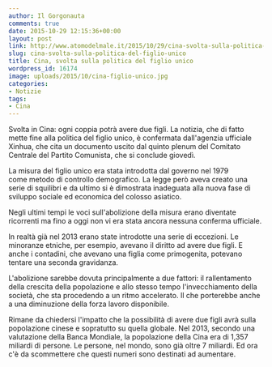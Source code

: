 ```yaml
---
author: Il Gorgonauta
comments: true
date: 2015-10-29 12:15:36+00:00
layout: post
link: http://www.atomodelmale.it/2015/10/29/cina-svolta-sulla-politica-del-figlio-unico/
slug: cina-svolta-sulla-politica-del-figlio-unico
title: Cina, svolta sulla politica del figlio unico
wordpress_id: 16174
image: uploads/2015/10/cina-figlio-unico.jpg
categories:
- Notizie
tags:
- Cina
---
```



Svolta in Cina: ogni coppia potrà avere due figli. La notizia, che di fatto mette fine alla politica del figlio unico, è confermata dall'agenzia ufficiale Xinhua, che cita un documento uscito dal quinto plenum del Comitato Centrale del Partito Comunista, che si conclude giovedì.

La misura del figlio unico era stata introdotta dal governo nel 1979 come metodo di controllo demografico. La legge però aveva creato una serie di squilibri e da ultimo si è dimostrata inadeguata alla nuova fase di sviluppo sociale ed economica del colosso asiatico.

Negli ultimi tempi le voci sull'abolizione della misura erano diventate ricorrenti ma fino a oggi non vi era stata ancora nessuna conferma ufficiale.

In realtà già nel 2013 erano state introdotte una serie di eccezioni. Le minoranze etniche, per esempio, avevano il diritto ad avere due figli. E anche i contadini, che avevano una figlia come primogenita, potevano tentare una seconda gravidanza.

L'abolizione sarebbe dovuta principalmente a due fattori: il rallentamento della crescita della popolazione e allo stesso tempo l'invecchiamento della società, che sta procedendo a un ritmo accelerato. Il che porterebbe anche a una diminuzione della forza lavoro disponibile.

Rimane da chiedersi l'impatto che la possibilità di avere due figli avrà sulla popolazione cinese e sopratutto su quella globale. Nel 2013, secondo una valutazione della Banca Mondiale, la popolazione della Cina era di 1,357 miliardi di persone. Le persone, nel mondo, sono già oltre 7 miliardi. Ed ora c'è da scommettere che questi numeri sono destinati ad aumentare.
